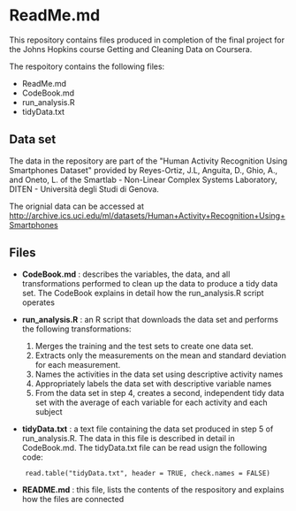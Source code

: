 # ReadMe.md

This repository contains files produced in completion of the final project for the Johns Hopkins course Getting and Cleaning Data on Coursera.

The respoitory contains the following files:

- ReadMe.md
- CodeBook.md
- run_analysis.R
- tidyData.txt

## Data set
The data in the repository are part of the "Human Activity Recognition Using Smartphones Dataset" provided by Reyes-Ortiz, J.L, Anguita, D.,  Ghio, A., and Oneto, L. of the Smartlab - Non-Linear Complex Systems Laboratory, DITEN - Università degli Studi di Genova. 

The orignial data can be accessed at http://archive.ics.uci.edu/ml/datasets/Human+Activity+Recognition+Using+Smartphones

## Files

* **CodeBook.md** : describes the variables, the data, and all transformations performed to clean up the data to produce a tidy data set. The CodeBook explains in detail how the run_analysis.R script operates

* **run_analysis.R** : an R script that downloads the data set and performs the following transformations:

  1. Merges the training and the test sets to create one data set.
  2. Extracts only the measurements on the mean and standard deviation for each measurement.
  3. Names the activities in the data set using descriptive activity names
  4. Appropriately labels the data set with descriptive variable names
  5. From the data set in step 4, creates a second, independent tidy data set with the average of each variable for each activity and each subject

* **tidyData.txt** : a text file containing the data set produced in step 5 of run_analysis.R. The data in this file is described in detail in CodeBook.md. The tidyData.txt file can be read usign the following code:
```{r}
    read.table("tidyData.txt", header = TRUE, check.names = FALSE) 
```
* **README.md** : this file, lists the contents of the respository and explains how the files are connected
